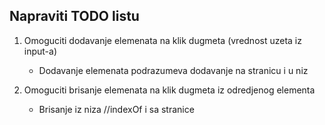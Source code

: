 ## Napraviti TODO listu

1. Omoguciti dodavanje elemenata na klik dugmeta (vrednost uzeta iz input-a)
    - Dodavanje elemenata podrazumeva dodavanje na stranicu i u niz

2. Omoguciti brisanje elemenata na klik dugmeta iz odredjenog elementa
    - Brisanje iz niza //indexOf i sa stranice